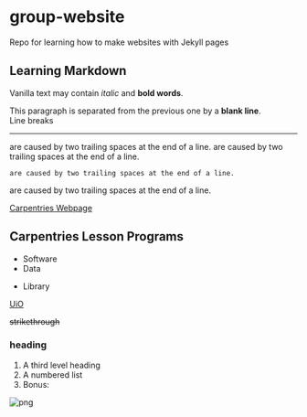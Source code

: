 # group-website
Repo for learning how to make websites with Jekyll pages 

## Learning Markdown

Vanilla text may contain *italic* and **bold words**.

This paragraph is separated from the previous one by a <strong>blank line</strong>.
<br> Line breaks 
* * *
are caused by two trailing spaces at the end of a line.
are caused by two trailing spaces at the end of a line.
    
    are caused by two trailing spaces at the end of a line.
are caused by two trailing spaces at the end of a line.

[Carpentries Webpage](https://carpentries.org/)

## Carpentries Lesson Programs

- Software
- Data
* Library 

[UiO](https://www.uio.no)

~~strikethrough~~

### heading

1. A third level heading
2. A numbered list
3. Bonus: 

![png](https://github.com/carpentries/carpentries.org/blob/main/images/TheCarpentries-opengraph.png)
